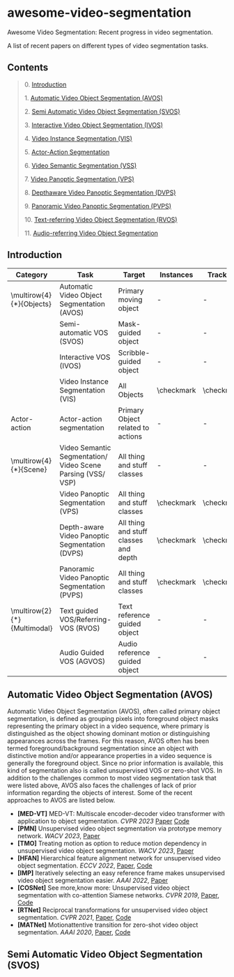 # awesome-video-segmentation
Awesome Video Segmentation: Recent progress in video segmentation. 

A list of recent papers on different types of video segmentation tasks.  









## Contents
> 0\. [Introduction](#Introduction)
>
> 1\. [Automatic Video Object Segmentation (AVOS)](#Automatic-Video-Object-Segmentation-(AVOS))
>
> 2\. [Semi Automatic Video Object Segmentation (SVOS)](#Semi-Automatic-Video-Object-Segmentation-(SVOS))
>
> 3\. [Interactive Video Object Segmentation (IVOS)](#)
>
> 4\. [Video Instance Segmentation (VIS)](#)
>
> 5\. [Actor-Action Segmentation](#)
>
> 6\. [Video Semantic Segmentation (VSS)](#)
>
> 7\. [Video Panoptic Segmentation (VPS)](#)
>
> 8\. [Depthaware Video Panoptic Segmentation (DVPS)](#)
>
> 9\. [Panoramic Video Panoptic Segmentation (PVPS)](#)
>
> 10\. [Text-referring Video Object Segmentation (RVOS)](#)
>
> 11\. [Audio-referring Video Object Segmentation](#)


## Introduction

| Category                    | Task                                                        | Target                                | Instances  | Tracking   | Datasets                                                                                                                                             |
|-----------------------------|-------------------------------------------------------------|---------------------------------------|------------|------------|------------------------------------------------------------------------------------------------------------------------------------------------------|
| \multirow{4}{*}{Objects}    | Automatic Video Object Segmentation (AVOS)                  | Primary moving object                 | -          | -          | DAVIS'2016~\cite{perazzi2016benchmark}, MoCA~\cite{lamdouar2020betrayed}, YouTube-VOS~\cite{xu2018youtube}, YouTube-Objects~\cite{prest2012learning} |
|                             | Semi-automatic VOS (SVOS)                                   | Mask-guided object                    | -          | -          | DAVIS'2017~\cite{pont20172017,caelles20182018}                                                                                                       |
|                             | Interactive VOS (IVOS)                                      | Scribble-guided object                | -          | -          | DAVIS'2017~\cite{pont20172017,caelles20182018}                                                                                                       |
|                             | Video Instance Segmentation (VIS)                           | All Objects                           | \checkmark | \checkmark | YouTube-VIS~\cite{yang2019video}, OVIS~\cite{qi2022occluded}                                                                                         |
| Actor-action                | Actor-action segmentation                                   | Primary Object related to actions     | -          | -          | A2D~\cite{xu2015can}                                                                                                                                 |
| \multirow{4}{*}{Scene}      | Video Semantic Segmentation/ Video Scene Parsing (VSS/ VSP) | All thing and stuff classes           | -          | -          | VIPER~\cite{richter2017playing}, VSPW~\cite{miao2021vspw}                                                                                            |
|                             | Video Panoptic Segmentation (VPS)                           | All thing and stuff classes           | \checkmark | \checkmark | Cityscapes-VPS~\cite{kim2020video}, VIPER~\cite{richter2017playing}, VIPSeg~\cite{miao2022large}                                                     |
|                             | Depth-aware Video Panoptic Segmentation (DVPS)              | All thing and stuff classes and depth | \checkmark | \checkmark | Cityscapes-DVPS~\cite{qiao2021vip}, SemanticKITTI-DVPS~\cite{qiao2021vip}                                                                            |
|                             | Panoramic Video Panoptic Segmentation (PVPS)                | All thing and stuff classes           | \checkmark | \checkmark | WOD:PVPS~\cite{mei2022waymo}                                                                                                                         |
| \multirow{2}{*}{Multimodal} | Text guided VOS/Referring-VOS (RVOS)                        | Text reference guided object          | -          | -          | A2D-Sentence~\cite{gavrilyuk2018actor}, RE-DAVIS~\cite{khoreva2019video}, RVOS~\cite{seo2020urvos}                                                   |
|                             | Audio Guided VOS (AGVOS)                                    | Audio reference guided object         | -          | -          | AVOS~\cite{pan2022wnet}                                                                                                                              |





## Automatic Video Object Segmentation (AVOS)
Automatic Video Object Segmentation (AVOS), often called primary object segmentation, is defined as grouping pixels into foreground object masks representing the primary object in a video sequence, where primary is distinguished as the object showing dominant motion or distinguishing appearances across the frames. For this reason, AVOS often has been termed foreground/background segmentation since an object with distinctive motion and/or appearance properties in a video sequence is generally the foreground object. Since no prior information is available, this kind of segmentation also is called unsupervised VOS or zero-shot VOS. In addition to the challenges common to most video segmentation task that were listed above, AVOS also faces the challenges of lack of prior information regarding the objects of interest. Some of the recent approaches to AVOS are listed below. 

- **[MED-VT]** MED-VT: Multiscale encoder-decoder video transformer with application to object segmentation. *CVPR 2023* [Paper](https://openaccess.thecvf.com/content/CVPR2023/papers/Karim_MED-VT_Multiscale_Encoder-Decoder_Video_Transformer_With_Application_To_Object_Segmentation_CVPR_2023_paper.pdf) [Code](https://rkyuca.github.io/medvt/)
- **[PMN]** Unsupervised video object segmentation via prototype memory network. *WACV 2023*, [Paper](https://openaccess.thecvf.com/content/WACV2023/papers/Lee_Unsupervised_Video_Object_Segmentation_via_Prototype_Memory_Network_WACV_2023_paper.pdf)
- **[TMO]** Treating motion as option to reduce motion dependency in unsupervised video object segmentation. *WACV 2023*, [Paper](https://openaccess.thecvf.com/content/WACV2023/papers/Cho_Treating_Motion_as_Option_To_Reduce_Motion_Dependency_in_Unsupervised_WACV_2023_paper.pdf)
- **[HFAN]** Hierarchical feature alignment network for unsupervised video object segmentation. *ECCV 2022*, [Paper](https://www.ecva.net/papers/eccv_2022/papers_ECCV/papers/136940584.pdf), [Code](https://github.com/NUST-Machine-Intelligence-Laboratory/HFAN)
- **[IMP]** Iteratively selecting an easy reference frame makes unsupervised video object segmentation easier. *AAAI 2022*, [Paper](https://arxiv.org/abs/2112.12402)
- **[COSNet]** See more,know more: Unsupervised video object segmentation with co-attention Siamese networks. *CVPR 2019*, [Paper](https://openaccess.thecvf.com/content_CVPR_2019/papers/Lu_See_More_Know_More_Unsupervised_Video_Object_Segmentation_With_Co-Attention_CVPR_2019_paper.pdf), [Code](https://github.com/carrierlxk/COSNet)
- **[RTNet]** Reciprocal transformations for unsupervised video object segmentation. *CVPR 2021*, [Paper](https://openaccess.thecvf.com/content/CVPR2021/papers/Ren_Reciprocal_Transformations_for_Unsupervised_Video_Object_Segmentation_CVPR_2021_paper.pdf), [Code](https://github.com/OliverRensu/RTNet)
- **[MATNet]** Motionattentive transition for zero-shot video object segmentation. *AAAI 2020*, [Paper](https://arxiv.org/pdf/2003.04253.pdf), [Code](https://github.com/tfzhou/MATNet)

## Semi Automatic Video Object Segmentation (SVOS)



  

